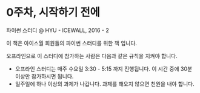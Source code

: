 # 0주차, 시작하기 전에

파이썬 스터디 @ HYU - ICEWALL, 2016 - 2

이 책은 아이스월 회원들의 파이썬 스터디를 위한 책 입니다.

오프라인으로 이 스터디에 참가하는 사람은 다음과 같은 규칙을 지켜야 합니다.
- 오프라인 스터디는 매주 수요일 3:30 - 5:15 까지 진행됩니다. 이 시간 중에 30분 이상만 참가하시면 됩니다.
- 일주일에 하나 이상의 과제가 나갑니다. 과제를 해오지 않으면 천원을 내야 합니다.

